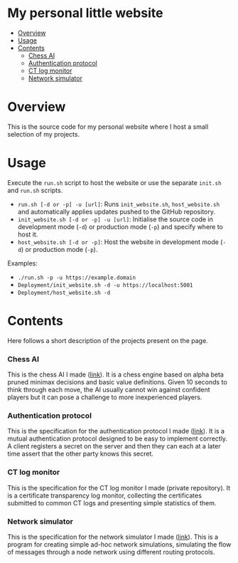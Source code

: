 # My personal little website

 - [Overview](#overview)
 - [Usage](#usage)
 - [Contents](#contents)
     - [Chess AI](#contents-chessai)
     - [Authentication protocol](#contents-spbmap)
     - [CT log monitor](#contents-ctl)
     - [Network simulator](#contents-networksim)

# <a name="overview"> Overview
This is the source code for my personal website where I host a small selection of my projects.

# <a name="usage"> Usage
Execute the `run.sh` script to host the website or use the separate `init.sh` and `run.sh` scripts.

* `run.sh [-d or -p] -u [url]`: Runs `init_website.sh`, `host_website.sh` and automatically applies updates pushed to the GitHub repository.
* `init_website.sh [-d or -p] -u [url]`: Initialise the source code in development mode (`-d`) or production mode (`-p`) and specify where to host it.
* `host_website.sh [-d or -p]`: Host the website in development mode (`-d`) or production mode (`-p`).

Examples:
* `./run.sh -p -u https://example.domain`
* `Deployment/init_website.sh -d -u https://localhost:5001`
* `Deployment/host_website.sh -d`

# <a name="contents"> Contents
Here follows a short description of the projects present on the page.

### <a name="contents-chessai"> Chess AI
This is the chess AI I made ([link](https://github.com/n-l-i/chess_ai)).
It is a chess engine based on alpha beta pruned minimax decisions and basic value definitions.
Given 10 seconds to think through each move, the AI usually cannot win against confident players but it can pose a challenge to more inexperienced players.

### <a name="contents-spbmap"> Authentication protocol
This is the specification for the authentication protocol I made ([link](https://github.com/n-l-i/Simple_Password_Based_Mutual_Authentication_Protocol)).
It is a mutual authentication protocol designed to be easy to implement correctly.
A client registers a secret on the server and then they can each at a later time assert that the other party knows this secret.

### <a name="contents-ctl"> CT log monitor
This is the specification for the CT log monitor I made (private repository).
It is a certificate transparency log monitor, collecting the certificates submitted to common CT logs and presenting simple statistics of them.

### <a name="contents-networksim"> Network simulator
This is the specification for the network simulator I made ([link](https://github.com/n-l-i/network_simulator)).
This is a program for creating simple ad-hoc network simulations, simulating the flow of messages through a node network using different routing protocols.
